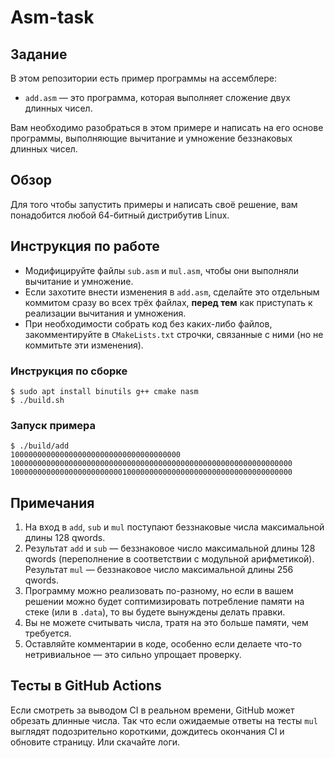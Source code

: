 # Asm-task

## Задание
В этом репозитории есть пример программы на ассемблере:
* `add.asm` &mdash; это программа, которая выполняет сложение двух длинных чисел.

Вам необходимо разобраться в этом примере и написать на его основе программы, выполняющие вычитание и умножение беззнаковых длинных чисел.

## Обзор
Для того чтобы запустить примеры и написать своё решение, вам понадобится любой 64-битный дистрибутив Linux.

## Инструкция по работе

* Модифицируйте файлы `sub.asm` и `mul.asm`, чтобы они выполняли вычитание и умножение.
* Если захотите внести изменения в `add.asm`, сделайте это отдельным коммитом сразу во всех трёх файлах, **перед тем** как приступать к реализации вычитания и умножения.
* При необходимости собрать код без каких-либо файлов, закомментируйте в `CMakeLists.txt` строчки, связанные с ними (но не коммитьте эти изменения).

### Инструкция по сборке
```console
$ sudo apt install binutils g++ cmake nasm
$ ./build.sh
```

### Запуск примера
```console
$ ./build/add
10000000000000000000000000000000000000
100000000000000000000000000000000000000000000000000000000000000
100000000000000000000000010000000000000000000000000000000000000
```

## Примечания
1. На вход в `add`, `sub` и `mul` поступают беззнаковые числа максимальной длины 128 qwords.
2. Результат `add` и `sub` &mdash; беззнаковое число максимальной длины 128 qwords (переполнение в соответствии с модульной арифметикой). Результат `mul` &mdash; беззнаковое число максимальной длины 256 qwords.
3. Программу можно реализовать по-разному, но если в вашем решении можно будет соптимизировать потребление памяти на стеке (или в `.data`), то вы будете вынуждены делать правки.
4. Вы не можете считывать числа, тратя на это больше памяти, чем требуется.
5. Оставляйте комментарии в коде, особенно если делаете что-то нетривиальное &mdash; это сильно упрощает проверку.

## Тесты в GitHub Actions
Если смотреть за выводом CI в реальном времени, GitHub может обрезать длинные числа. Так что если ожидаемые ответы на тесты `mul` выглядят подозрительно короткими, дождитесь окончания CI и обновите страницу. Или скачайте логи.
